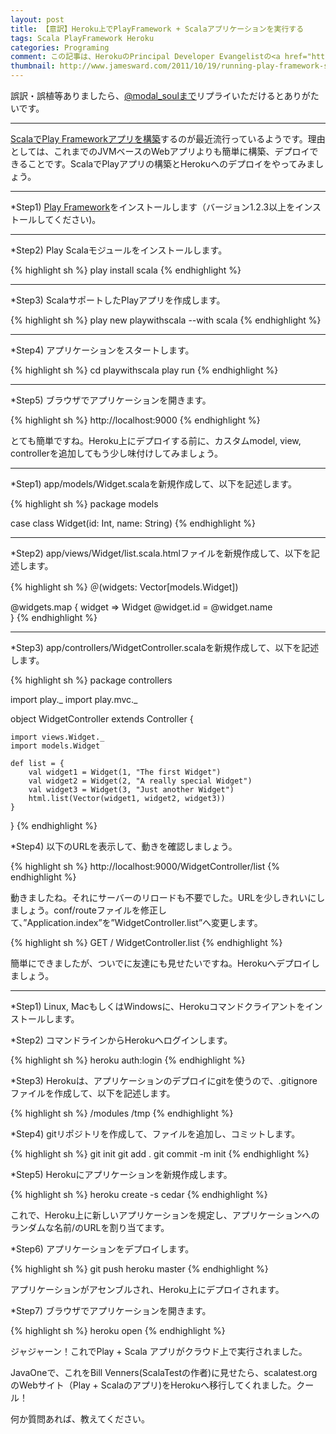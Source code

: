 ```yaml
---
layout: post
title: 【意訳】Heroku上でPlayFramework + Scalaアプリケーションを実行する
tags: Scala PlayFramework Heroku
categories: Programing
comment: この記事は、HerokuのPrincipal Developer Evangelistの<a href="http://www.jamesward.com/2011/10/19/running-play-framework-scala-apps-on-heroku" >James Ward氏の記事</a>の意訳です。参考程度にどうぞ。
thumbnail: http://www.jamesward.com/2011/10/19/running-play-framework-scala-apps-on-heroku
---
```


誤訳・誤植等ありましたら、[@modal_soulまで](https://twitter.com/modal_soul)リプライいただけるとありがたいです。

<hr />

[ScalaでPlay Frameworkアプリを構築](http://scala.playframework.org/)するのが最近流行っているようです。理由としては、これまでのJVMベースのWebアプリよりも簡単に構築、デプロイできることです。ScalaでPlayアプリの構築とHerokuへのデプロイをやってみましょう。

<hr />

*Step1) [Play Framework](http://www.playframework.org/download)をインストールします（バージョン1.2.3以上をインストールしてください)。

<hr />

*Step2) Play Scalaモジュールをインストールします。

{% highlight sh %}
play install scala
{% endhighlight %}

<hr />

*Step3) ScalaサポートしたPlayアプリを作成します。

{% highlight sh %}
play new playwithscala --with scala
{% endhighlight %}


<hr />

*Step4) アプリケーションをスタートします。

{% highlight sh %}
cd playwithscala
play run
{% endhighlight %}

<hr />


*Step5) ブラウザでアプリケーションを開きます。

{% highlight sh %}
http://localhost:9000
{% endhighlight %}


とても簡単ですね。Heroku上にデプロイする前に、カスタムmodel, view, controllerを追加してもう少し味付けしてみましょう。


<hr />

*Step1) app/models/Widget.scalaを新規作成して、以下を記述します。

{% highlight sh %}
package models
 
case class Widget(id: Int, name: String)
{% endhighlight %}


<hr />

*Step2) app/views/Widget/list.scala.htmlファイルを新規作成して、以下を記述します。

{% highlight sh %}
 ＠(widgets: Vector[models.Widget])
 
<!DOCTYPE html>
<html>
    <body>
        @widgets.map { widget => 
            Widget @widget.id = @widget.name</br>
        }
    </body>
</html>
{% endhighlight %}

<hr />

*Step3) app/controllers/WidgetController.scalaを新規作成して、以下を記述します。

{% highlight sh %}
package controllers
 
import play._
import play.mvc._
 
object WidgetController extends Controller {
 
    import views.Widget._
    import models.Widget
 
    def list = {
        val widget1 = Widget(1, "The first Widget")
        val widget2 = Widget(2, "A really special Widget")
        val widget3 = Widget(3, "Just another Widget")
        html.list(Vector(widget1, widget2, widget3))
    }
 
}
{% endhighlight %}

*Step4) 以下のURLを表示して、動きを確認しましょう。

{% highlight sh %}
http://localhost:9000/WidgetController/list
{% endhighlight %}


動きましたね。それにサーバーのリロードも不要でした。URLを少しきれいにしましょう。conf/routeファイルを修正して、”Application.index”を”WidgetController.list”へ変更します。

{% highlight sh %}
GET     /                                       WidgetController.list
{% endhighlight %}


簡単にできましたが、ついでに友達にも見せたいですね。Herokuへデプロイしましょう。

<hr />

*Step1) Linux, MacもしくはWindowsに、Herokuコマンドクライアントをインストールします。


*Step2) コマンドラインからHerokuへログインします。

{% highlight sh %}
heroku auth:login
{% endhighlight %}


*Step3) Herokuは、アプリケーションのデプロイにgitを使うので、.gitignoreファイルを作成して、以下を記述します。

{% highlight sh %}
/modules
/tmp
{% endhighlight %}


*Step4) gitリポジトリを作成して、ファイルを追加し、コミットします。

{% highlight sh %}
git init
git add .
git commit -m init
{% endhighlight %}


*Step5) Herokuにアプリケーションを新規作成します。

{% highlight sh %}
heroku create -s cedar
{% endhighlight %}


これで、Heroku上に新しいアプリケーションを規定し、アプリケーションへのランダムな名前/のURLを割り当てます。


*Step6) アプリケーションをデプロイします。

{% highlight sh %}
git push heroku master
{% endhighlight %}


アプリケーションがアセンブルされ、Heroku上にデプロイされます。


*Step7) ブラウザでアプリケーションを開きます。

{% highlight sh %}
heroku open
{% endhighlight %}


ジャジャーン！これでPlay + Scala アプリがクラウド上で実行されました。


JavaOneで、これをBill Venners(ScalaTestの作者)に見せたら、scalatest.orgのWebサイト（Play + Scalaのアプリ)をHerokuへ移行してくれました。クール！


何か質問あれば、教えてください。



